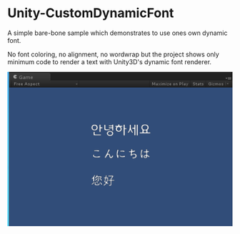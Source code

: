 # Unity-CustomDynamicFont
A simple bare-bone sample which demonstrates to use ones own dynamic font.

No font coloring, no alignment, no wordwrap but the project shows only minimum code to render a text with Unity3D's dynamic font renderer.

![Dynamic Font Rendereing](./images/screenshot01.png "Dynamic Font Rendereing")
